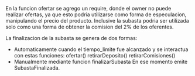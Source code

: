 En la funcion ofertar se agrego un require, donde el owner no puede realizar ofertas, ya que esto podria utilizarse como forma de especulacion, manipulando el precio del producto.
Inclusive la subasta podria ser utilizada solo como una forma de obtener la comision del 2% de los oferentes.

La finalizacion de la subasta se genera de dos formas:
  - Automaticamente cuando el tiempo_limite fue alcanzado y se interactua con estas funciones:
      ofertar()
      retirarDeposito()
      retirarComisiones()
  - Manualmente mediante funcion finalizarSubasta
En ese momento emite SubastaFinalizada.


